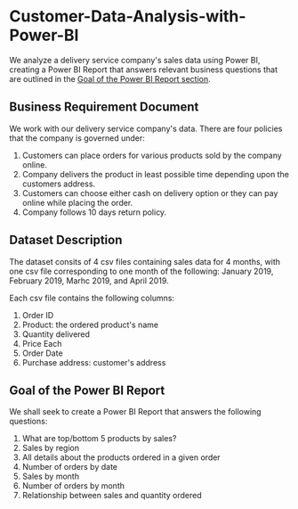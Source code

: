 # Customer-Data-Analysis-with-Power-BI
We analyze a delivery service company's sales data using Power BI, creating a Power BI Report that answers relevant business questions that are outlined in the [Goal of the Power BI Report section](#Goal-of-the-Power-BI-Report).

## Business Requirement Document

We work with our delivery service company's data. There are four policies that the company is governed under:

1. Customers can place orders for various products sold by the company online.
2. Company delivers the product in least possible time depending upon the customers address.
3. Customers can choose either cash on delivery option or they can pay online while placing the order.
4. Company follows 10 days return policy.

## Dataset Description

The dataset consits of 4 csv files containing sales data for 4 months, with one csv file corresponding to one month of the following: January 2019, February 2019, Marhc 2019, and April 2019.

Each csv file contains the following columns:

1. Order ID
2. Product: the ordered product's name
3. Quantity delivered
4. Price Each
5. Order Date
6. Purchase address: customer's address

## Goal of the Power BI Report

We shall seek to create a Power BI Report that answers the following questions:

1. What are top/bottom 5 products by sales?
2. Sales by region
3. All details about the products ordered in a given order
4. Number of orders by date
5. Sales by month
6. Number of orders by month
7. Relationship between sales and quantity ordered

